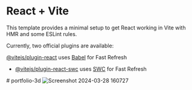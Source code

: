 # React + Vite

This template provides a minimal setup to get React working in Vite with HMR and some ESLint rules.

Currently, two official plugins are available:

 [@vitejs/plugin-react](https://github.com/vitejs/vite-plugin-react/blob/main/packages/plugin-react/README.md) uses [Babel](https://babeljs.io/) for Fast Refresh
- [@vitejs/plugin-react-swc](https://github.com/vitejs/vite-plugin-react-swc) uses [SWC](https://swc.rs/) for Fast Refresh

#   p o r t f o l i o - 3 d 
 ![Screenshot 2024-03-28 160727](https://github.com/DhruvTyagi18/portfolio-3d/assets/92265404/287aa1f7-4590-4e2b-8b9a-08636efb63f4)
